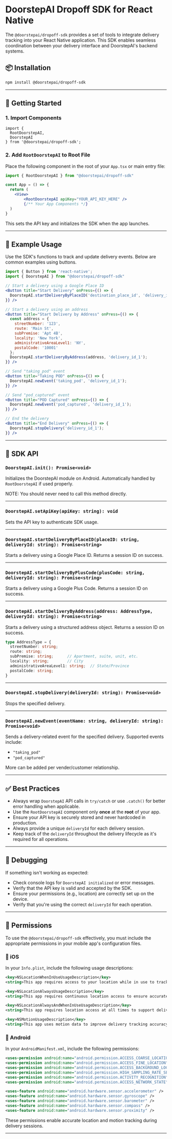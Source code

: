 # DoorstepAI Dropoff SDK for React Native

The `@doorstepai/dropoff-sdk` provides a set of tools to integrate delivery tracking into your React Native application. This SDK enables seamless coordination between your delivery interface and DoorstepAI's backend systems.

## 📦 Installation

```bash
npm install @doorstepai/dropoff-sdk
```

---

## 🚀 Getting Started

### 1. **Import Components**

```tsx
import {
  RootDoorstepAI,
  DoorstepAI
} from '@doorstepai/dropoff-sdk';
```

### 2. **Add `RootDoorstepAI` to Root File**

Place the following component in the root of your `App.tsx` or main entry file:

```jsx
import { RootDoorstepAI } from "@doorstepai/dropoff-sdk"

const App = () => {
  return (
    <View>
        <RootDoorstepAI apiKey="YOUR_API_KEY_HERE" />
        {/** Your App Components */}
  )
}
```

This sets the API key and initializes the SDK when the app launches.

---

## 📲 Example Usage

Use the SDK's functions to track and update delivery events. Below are common examples using buttons.

```jsx
import { Button } from 'react-native';
import { DoorstepAI } from "@doorstepai/dropoff-sdk"

// Start a delivery using a Google Place ID
<Button title="Start Delivery" onPress={() => {
  DoorstepAI.startDeliveryByPlaceID('destination_place_id', 'delivery_id_1');
}} />

// Start a delivery using an address
<Button title="Start Delivery by Address" onPress={() => {
  const address = {
    streetNumber: '123',
    route: 'Main St',
    subPremise: 'Apt 4B',
    locality: 'New York',
    administrativeAreaLevel1: 'NY',
    postalCode: '10001'
  };
  DoorstepAI.startDeliveryByAddress(address, 'delivery_id_1');
}} />

// Send "taking_pod" event
<Button title="Taking POD" onPress={() => {
  DoorstepAI.newEvent('taking_pod', 'delivery_id_1');
}} />

// Send "pod_captured" event
<Button title="POD Captured" onPress={() => {
  DoorstepAI.newEvent('pod_captured', 'delivery_id_1');
}} />

// End the delivery
<Button title="End Delivery" onPress={() => {
  DoorstepAI.stopDelivery('delivery_id_1');
}} />
```

---

## 🔧 SDK API

### `DoorstepAI.init(): Promise<void>`

Initializes the DoorstepAI module on Android. Automatically handled by `RootDoorstepAI` if used properly.

NOTE: You should never need to call this method directly. 

---

### `DoorstepAI.setApiKey(apiKey: string): void`

Sets the API key to authenticate SDK usage.

---

### `DoorstepAI.startDeliveryByPlaceID(placeID: string, deliveryId: string): Promise<string>`

Starts a delivery using a Google Place ID. Returns a session ID on success.

---

### `DoorstepAI.startDeliveryByPlusCode(plusCode: string, deliveryId: string): Promise<string>`

Starts a delivery using a Google Plus Code. Returns a session ID on success.

---

### `DoorstepAI.startDeliveryByAddress(address: AddressType, deliveryId: string): Promise<string>`

Starts a delivery using a structured address object. Returns a session ID on success.

```ts
type AddressType = {
  streetNumber: string;
  route: string;
  subPremise: string;      // Apartment, suite, unit, etc.
  locality: string;        // City
  administrativeAreaLevel1: string;  // State/Province
  postalCode: string;
}
```

---

### `DoorstepAI.stopDelivery(deliveryId: string): Promise<void>`

Stops the specified delivery.

---

### `DoorstepAI.newEvent(eventName: string, deliveryId: string): Promise<void>`

Sends a delivery-related event for the specified delivery. Supported events include:
- `"taking_pod"`
- `"pod_captured"`

More can be added per vender/customer relationship. 

---

## ✅ Best Practices

- Always wrap `DoorstepAI` API calls in `try/catch` or use `.catch()` for better error handling when applicable.
- Use the `RootDoorstepAI` component only **once** at the **root** of your app.
- Ensure your API key is securely stored and never hardcoded in production.
- Always provide a unique `deliveryId` for each delivery session.
- Keep track of the `deliveryId` throughout the delivery lifecycle as it's required for all operations.

---

## 🧪 Debugging

If something isn't working as expected:

- Check console logs for `DoorstepAI initialized` or error messages.
- Verify that the API key is valid and accepted by the SDK.
- Ensure your permissions (e.g., location) are correctly set up on the device.
- Verify that you're using the correct `deliveryId` for each operation.

---

## 🔐 Permissions

To use the `@doorstepai/dropoff-sdk` effectively, you must include the appropriate permissions in your mobile app's configuration files.

### 📱 iOS

In your `Info.plist`, include the following usage descriptions:

```xml
<key>NSLocationWhenInUseUsageDescription</key>
<string>This app requires access to your location while in use to track deliveries.</string>

<key>NSLocationAlwaysUsageDescription</key>
<string>This app requires continuous location access to ensure accurate delivery tracking.</string>

<key>NSLocationAlwaysAndWhenInUseUsageDescription</key>
<string>This app requires location access at all times to support delivery tracking.</string>

<key>NSMotionUsageDescription</key>
<string>This app uses motion data to improve delivery tracking accuracy.</string>
```

### 🤖 Android

In your `AndroidManifest.xml`, include the following permissions:

```xml
<uses-permission android:name="android.permission.ACCESS_COARSE_LOCATION" />
<uses-permission android:name="android.permission.ACCESS_FINE_LOCATION" />
<uses-permission android:name="android.permission.ACCESS_BACKGROUND_LOCATION" />
<uses-permission android:name="android.permission.HIGH_SAMPLING_RATE_SENSORS" />
<uses-permission android:name="android.permission.ACTIVITY_RECOGNITION" />
<uses-permission android:name="android.permission.ACCESS_NETWORK_STATE" />

<uses-feature android:name="android.hardware.sensor.accelerometer" />
<uses-feature android:name="android.hardware.sensor.gyroscope" />
<uses-feature android:name="android.hardware.sensor.barometer" />
<uses-feature android:name="android.hardware.sensor.compass" />
<uses-feature android:name="android.hardware.sensor.proximity" />
```

These permissions enable accurate location and motion tracking during delivery sessions.

---
